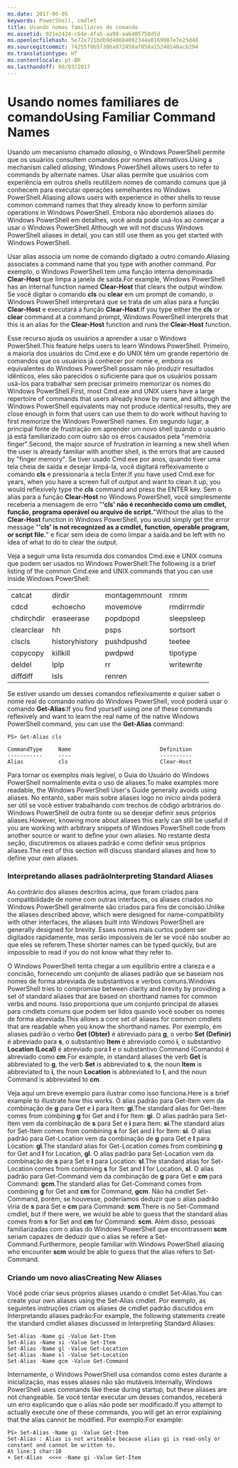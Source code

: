 ```yaml
---
ms.date: 2017-06-05
keywords: PowerShell, cmdlet
title: Usando nomes familiares de comando
ms.assetid: 021e2424-c64e-4fa5-aa98-aa6405758d5d
ms.openlocfilehash: 5e72e721bdb9d48684092344a0169907e7e25d40
ms.sourcegitcommit: 74255f0b5f386a072458af058a15240140acb294
ms.translationtype: HT
ms.contentlocale: pt-BR
ms.lasthandoff: 08/03/2017
---
```

# <a name="using-familiar-command-names"></a><span data-ttu-id="1a575-103">Usando nomes familiares de comando</span><span class="sxs-lookup"><span data-stu-id="1a575-103">Using Familiar Command Names</span></span>
<span data-ttu-id="1a575-104">Usando um mecanismo chamado *aliasing*, o Windows PowerShell permite que os usuários consultem comandos por nomes alternativos.</span><span class="sxs-lookup"><span data-stu-id="1a575-104">Using a mechanism called *aliasing*, Windows PowerShell allows users to refer to commands by alternate names.</span></span> <span data-ttu-id="1a575-105">Usar alias permite que usuários com experiência em outros shells reutilizem nomes de comando comuns que já conhecem para executar operações semelhantes no Windows PowerShell.</span><span class="sxs-lookup"><span data-stu-id="1a575-105">Aliasing allows users with experience in other shells to reuse common command names that they already know to perform similar operations in Windows PowerShell.</span></span> <span data-ttu-id="1a575-106">Embora não abordemos aliases do Windows PowerShell em detalhes, você ainda pode usá-los ao começar a usar o Windows PowerShell.</span><span class="sxs-lookup"><span data-stu-id="1a575-106">Although we will not discuss Windows PowerShell aliases in detail, you can still use them as you get started with Windows PowerShell.</span></span>

<span data-ttu-id="1a575-107">Usar alias associa um nome de comando digitado a outro comando.</span><span class="sxs-lookup"><span data-stu-id="1a575-107">Aliasing associates a command name that you type with another command.</span></span> <span data-ttu-id="1a575-108">Por exemplo, o Windows PowerShell tem uma função interna denominada **Clear-Host** que limpa a janela de saída.</span><span class="sxs-lookup"><span data-stu-id="1a575-108">For example, Windows PowerShell has an internal function named **Clear-Host** that clears the output window.</span></span> <span data-ttu-id="1a575-109">Se você digitar o comando **cls** ou **clear** em um prompt de comando, o Windows PowerShell interpretará que se trata de um alias para a função **Clear-Host** e executará a função **Clear-Host**.</span><span class="sxs-lookup"><span data-stu-id="1a575-109">If you type either the **cls** or **clear** command at a command prompt, Windows PowerShell interprets that this is an alias for the **Clear-Host** function and runs the **Clear-Host** function.</span></span>

<span data-ttu-id="1a575-110">Esse recurso ajuda os usuários a aprender a usar o Windows PowerShell.</span><span class="sxs-lookup"><span data-stu-id="1a575-110">This feature helps users to learn Windows PowerShell.</span></span> <span data-ttu-id="1a575-111">Primeiro, a maioria dos usuários do Cmd.exe e do UNIX têm um grande repertório de comandos que os usuários já conhecer por nome e, embora os equivalentes do Windows PowerShell possam não produzir resultados idênticos, eles são parecidos o suficiente para que os usuários possam usá-los para trabalhar sem precisar primeiro memorizar os nomes do Windows PowerShell.</span><span class="sxs-lookup"><span data-stu-id="1a575-111">First, most Cmd.exe and UNIX users have a large repertoire of commands that users already know by name, and although the Windows PowerShell equivalents may not produce identical results, they are close enough in form that users can use them to do work without having to first memorize the Windows PowerShell names.</span></span> <span data-ttu-id="1a575-112">Em segundo lugar, a principal fonte de frustração em aprender um novo shell quando o usuário já está familiarizado com outro são os erros causados pela "memória finger".</span><span class="sxs-lookup"><span data-stu-id="1a575-112">Second, the major source of frustration in learning a new shell when the user is already familiar with another shell, is the errors that are caused by "finger memory".</span></span> <span data-ttu-id="1a575-113">Se tiver usado Cmd.exe por anos, quando tiver uma tela cheia de saída e desejar limpá-la, você digitará reflexivamente o comando **cls** e pressionaria a tecla Enter.</span><span class="sxs-lookup"><span data-stu-id="1a575-113">If you have used Cmd.exe for years, when you have a screen full of output and want to clean it up, you would reflexively type the **cls** command and press the ENTER key.</span></span> <span data-ttu-id="1a575-114">Sem o alias para a função **Clear-Host** no Windows PowerShell, você simplesmente receberia a mensagem de erro "**'cls' não é reconhecido como um cmdlet, função, programa operável ou arquivo de script.**"</span><span class="sxs-lookup"><span data-stu-id="1a575-114">Without the alias to the **Clear-Host** function in Windows PowerShell, you would simply get the error message "**'cls' is not recognized as a cmdlet, function, operable program, or script file.**"</span></span> <span data-ttu-id="1a575-115">e ficar sem ideia de como limpar a saída.</span><span class="sxs-lookup"><span data-stu-id="1a575-115">and be left with no idea of what to do to clear the output.</span></span>

<span data-ttu-id="1a575-116">Veja a seguir uma lista resumida dos comandos Cmd.exe e UNIX comuns que podem ser usados no Windows PowerShell:</span><span class="sxs-lookup"><span data-stu-id="1a575-116">The following is a brief listing of the common Cmd.exe and UNIX commands that you can use inside Windows PowerShell:</span></span>

|||||
|-|-|-|-|
|<span data-ttu-id="1a575-117">cat</span><span class="sxs-lookup"><span data-stu-id="1a575-117">cat</span></span>|<span data-ttu-id="1a575-118">dir</span><span class="sxs-lookup"><span data-stu-id="1a575-118">dir</span></span>|<span data-ttu-id="1a575-119">montagem</span><span class="sxs-lookup"><span data-stu-id="1a575-119">mount</span></span>|<span data-ttu-id="1a575-120">rm</span><span class="sxs-lookup"><span data-stu-id="1a575-120">rm</span></span>|
|<span data-ttu-id="1a575-121">cd</span><span class="sxs-lookup"><span data-stu-id="1a575-121">cd</span></span>|<span data-ttu-id="1a575-122">echo</span><span class="sxs-lookup"><span data-stu-id="1a575-122">echo</span></span>|<span data-ttu-id="1a575-123">move</span><span class="sxs-lookup"><span data-stu-id="1a575-123">move</span></span>|<span data-ttu-id="1a575-124">rmdir</span><span class="sxs-lookup"><span data-stu-id="1a575-124">rmdir</span></span>|
|<span data-ttu-id="1a575-125">chdir</span><span class="sxs-lookup"><span data-stu-id="1a575-125">chdir</span></span>|<span data-ttu-id="1a575-126">erase</span><span class="sxs-lookup"><span data-stu-id="1a575-126">erase</span></span>|<span data-ttu-id="1a575-127">popd</span><span class="sxs-lookup"><span data-stu-id="1a575-127">popd</span></span>|<span data-ttu-id="1a575-128">sleep</span><span class="sxs-lookup"><span data-stu-id="1a575-128">sleep</span></span>|
|<span data-ttu-id="1a575-129">clear</span><span class="sxs-lookup"><span data-stu-id="1a575-129">clear</span></span>|<span data-ttu-id="1a575-130">h</span><span class="sxs-lookup"><span data-stu-id="1a575-130">h</span></span>|<span data-ttu-id="1a575-131">ps</span><span class="sxs-lookup"><span data-stu-id="1a575-131">ps</span></span>|<span data-ttu-id="1a575-132">sort</span><span class="sxs-lookup"><span data-stu-id="1a575-132">sort</span></span>|
|<span data-ttu-id="1a575-133">cls</span><span class="sxs-lookup"><span data-stu-id="1a575-133">cls</span></span>|<span data-ttu-id="1a575-134">history</span><span class="sxs-lookup"><span data-stu-id="1a575-134">history</span></span>|<span data-ttu-id="1a575-135">pushd</span><span class="sxs-lookup"><span data-stu-id="1a575-135">pushd</span></span>|<span data-ttu-id="1a575-136">tee</span><span class="sxs-lookup"><span data-stu-id="1a575-136">tee</span></span>|
|<span data-ttu-id="1a575-137">copy</span><span class="sxs-lookup"><span data-stu-id="1a575-137">copy</span></span>|<span data-ttu-id="1a575-138">kill</span><span class="sxs-lookup"><span data-stu-id="1a575-138">kill</span></span>|<span data-ttu-id="1a575-139">pwd</span><span class="sxs-lookup"><span data-stu-id="1a575-139">pwd</span></span>|<span data-ttu-id="1a575-140">tipo</span><span class="sxs-lookup"><span data-stu-id="1a575-140">type</span></span>|
|<span data-ttu-id="1a575-141">del</span><span class="sxs-lookup"><span data-stu-id="1a575-141">del</span></span>|<span data-ttu-id="1a575-142">lp</span><span class="sxs-lookup"><span data-stu-id="1a575-142">lp</span></span>|<span data-ttu-id="1a575-143">r</span><span class="sxs-lookup"><span data-stu-id="1a575-143">r</span></span>|<span data-ttu-id="1a575-144">write</span><span class="sxs-lookup"><span data-stu-id="1a575-144">write</span></span>|
|<span data-ttu-id="1a575-145">diff</span><span class="sxs-lookup"><span data-stu-id="1a575-145">diff</span></span>|<span data-ttu-id="1a575-146">ls</span><span class="sxs-lookup"><span data-stu-id="1a575-146">ls</span></span>|<span data-ttu-id="1a575-147">ren</span><span class="sxs-lookup"><span data-stu-id="1a575-147">ren</span></span>||

<span data-ttu-id="1a575-148">Se estiver usando um desses comandos reflexivamente e quiser saber o nome real do comando nativo do Windows PowerShell, você poderá usar o comando **Get-Alias**:</span><span class="sxs-lookup"><span data-stu-id="1a575-148">If you find yourself using one of these commands reflexively and want to learn the real name of the native Windows PowerShell command, you can use the **Get-Alias** command:</span></span>

```
PS> Get-Alias cls

CommandType     Name                            Definition
-----------     ----                            ----------
Alias           cls                             Clear-Host
```

<span data-ttu-id="1a575-149">Para tornar os exemplos mais legível, o Guia do Usuário do Windows PowerShell normalmente evita o uso de aliases.</span><span class="sxs-lookup"><span data-stu-id="1a575-149">To make examples more readable, the Windows PowerShell User's Guide generally avoids using aliases.</span></span> <span data-ttu-id="1a575-150">No entanto, saber mais sobre aliases logo no início ainda poderá ser útil se você estiver trabalhando com trechos de código arbitrários do Windows PowerShell de outra fonte ou se desejar definir seus próprios aliases.</span><span class="sxs-lookup"><span data-stu-id="1a575-150">However, knowing more about aliases this early can still be useful if you are working with arbitrary snippets of Windows PowerShell code from another source or want to define your own aliases.</span></span> <span data-ttu-id="1a575-151">No restante desta seção, discutiremos os aliases padrão e como definir seus próprios aliases.</span><span class="sxs-lookup"><span data-stu-id="1a575-151">The rest of this section will discuss standard aliases and how to define your own aliases.</span></span>

### <a name="interpreting-standard-aliases"></a><span data-ttu-id="1a575-152">Interpretando aliases padrão</span><span class="sxs-lookup"><span data-stu-id="1a575-152">Interpreting Standard Aliases</span></span>
<span data-ttu-id="1a575-153">Ao contrário dos aliases descritos acima, que foram criados para compatibilidade de nome com outras interfaces, os aliases criados no Windows PowerShell geralmente são criados para fins de concisão.</span><span class="sxs-lookup"><span data-stu-id="1a575-153">Unlike the aliases described above, which were designed for name-compatibility with other interfaces, the aliases built into Windows PowerShell are generally designed for brevity.</span></span> <span data-ttu-id="1a575-154">Esses nomes mais curtos podem ser digitados rapidamente, mas serão impossíveis de ler se você não souber ao que eles se referem.</span><span class="sxs-lookup"><span data-stu-id="1a575-154">These shorter names can be typed quickly, but are impossible to read if you do not know what they refer to.</span></span>

<span data-ttu-id="1a575-155">O Windows PowerShell tenta chegar a um equilíbrio entre a clareza e a concisão, fornecendo um conjunto de aliases padrão que se baseiam nos nomes de forma abreviada de substantivos e verbos comuns.</span><span class="sxs-lookup"><span data-stu-id="1a575-155">Windows PowerShell tries to compromise between clarity and brevity by providing a set of standard aliases that are based on shorthand names for common verbs and nouns.</span></span> <span data-ttu-id="1a575-156">Isso proporciona que um conjunto principal de aliases para cmdlets comuns que podem ser lidos quando você souber os nomes de forma abreviada.</span><span class="sxs-lookup"><span data-stu-id="1a575-156">This allows a core set of aliases for common cmdlets that are readable when you know the shorthand names.</span></span> <span data-ttu-id="1a575-157">Por exemplo, em aliases padrão o verbo **Get (Obter)** é abreviado para **g**, o verbo **Set (Definir)** é abreviado para **s**, o substantivo **Item** é abreviado como **i**, o substantivo **Location (Local)** é abreviado para **l** e o substantivo Command (Comando) é abreviado como **cm**.</span><span class="sxs-lookup"><span data-stu-id="1a575-157">For example, in standard aliases the verb **Get** is abbreviated to **g**, the verb **Set** is abbreviated to **s**, the noun **Item** is abbreviated to **i**, the noun **Location** is abbreviated to **l**, and the noun Command is abbreviated to **cm**.</span></span>

<span data-ttu-id="1a575-158">Veja aqui um breve exemplo para ilustrar como isso funciona.</span><span class="sxs-lookup"><span data-stu-id="1a575-158">Here is a brief example to illustrate how this works.</span></span> <span data-ttu-id="1a575-159">O alias padrão para Get-Item vem da combinação de **g** para Get e **i** para Item: **gi**.</span><span class="sxs-lookup"><span data-stu-id="1a575-159">The standard alias for Get-Item comes from combining **g** for Get and **i** for Item: **gi**.</span></span> <span data-ttu-id="1a575-160">O alias padrão para Set-Item vem da combinação de **s** para Set e **i** para Item: **si**.</span><span class="sxs-lookup"><span data-stu-id="1a575-160">The standard alias for Set-Item comes from combining **s** for Set and **i** for Item: **si**.</span></span> <span data-ttu-id="1a575-161">O alias padrão para Get-Location vem da combinação de **g** para Get e **l** para Location: **gl**.</span><span class="sxs-lookup"><span data-stu-id="1a575-161">The standard alias for Get-Location comes from combining **g** for Get and **l** for Location, **gl**.</span></span> <span data-ttu-id="1a575-162">O alias padrão para Set-Location vem da combinação de **s** para Set e **l** para Location: **sl**.</span><span class="sxs-lookup"><span data-stu-id="1a575-162">The standard alias for Set-Location comes from combining **s** for Set and **l** for Location, **sl**.</span></span> <span data-ttu-id="1a575-163">O alias padrão para Get-Command vem da combinação de **g** para Get e **cm** para Command: **gcm**.</span><span class="sxs-lookup"><span data-stu-id="1a575-163">The standard alias for Get-Command comes from combining **g** for Get and **cm** for Command, **gcm**.</span></span> <span data-ttu-id="1a575-164">Não há cmdlet Set-Command, porém, se houvesse, poderíamos deduzir que o alias padrão viria de **s** para Set e **cm** para Command: **scm**.</span><span class="sxs-lookup"><span data-stu-id="1a575-164">There is no Set-Command cmdlet, but if there were, we would be able to guess that the standard alias comes from **s** for Set and **cm** for Command: **scm**.</span></span> <span data-ttu-id="1a575-165">Além disso, pessoas familiarizadas com o alias do Windows PowerShell que encontrassem **scm** seriam capazes de deduzir que o alias se refere a Set-Command.</span><span class="sxs-lookup"><span data-stu-id="1a575-165">Furthermore, people familiar with Windows PowerShell aliasing who encounter **scm** would be able to guess that the alias refers to Set-Command.</span></span>

### <a name="creating-new-aliases"></a><span data-ttu-id="1a575-166">Criando um novo alias</span><span class="sxs-lookup"><span data-stu-id="1a575-166">Creating New Aliases</span></span>
<span data-ttu-id="1a575-167">Você pode criar seus próprios aliases usando o cmdlet Set-Alias.</span><span class="sxs-lookup"><span data-stu-id="1a575-167">You can create your own aliases using the Set-Alias cmdlet.</span></span> <span data-ttu-id="1a575-168">Por exemplo, as seguintes instruções criam os aliases de cmdlet padrão discutidos em Interpretando aliases padrão:</span><span class="sxs-lookup"><span data-stu-id="1a575-168">For example, the following statements create the standard cmdlet aliases discussed in Interpreting Standard Aliases:</span></span>

```
Set-Alias -Name gi -Value Get-Item
Set-Alias -Name si -Value Set-Item
Set-Alias -Name gl -Value Get-Location
Set-Alias -Name sl -Value Set-Location
Set-Alias -Name gcm -Value Get-Command
```

<span data-ttu-id="1a575-169">Internamente, o Windows PowerShell usa comandos como estes durante a inicialização, mas esses aliases não são mutáveis.</span><span class="sxs-lookup"><span data-stu-id="1a575-169">Internally, Windows PowerShell uses commands like these during startup, but these aliases are not changeable.</span></span> <span data-ttu-id="1a575-170">Se você tentar executar um desses comandos, receberá um erro explicando que o alias não pode ser modificado.</span><span class="sxs-lookup"><span data-stu-id="1a575-170">If you attempt to actually execute one of these commands, you will get an error explaining that the alias cannot be modified.</span></span> <span data-ttu-id="1a575-171">Por exemplo:</span><span class="sxs-lookup"><span data-stu-id="1a575-171">For example:</span></span>

```
PS> Set-Alias -Name gi -Value Get-Item
Set-Alias : Alias is not writeable because alias gi is read-only or constant and cannot be written to.
At line:1 char:10
+ Set-Alias  <<<< -Name gi -Value Get-Item
```

